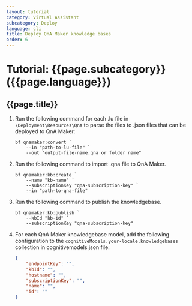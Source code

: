 ```yaml
---
layout: tutorial
category: Virtual Assistant
subcategory: Deploy
language: cli
title: Deploy QnA Maker knowledge bases
order: 6
---
```


# Tutorial: {{page.subcategory}} ({{page.language}})
## {{page.title}}

1. Run the following command for each .lu file in `\Deployment\Resources\QnA` to parse the files to .json files that can be deployed to QnA Maker:
    ```
    bf qnamaker:convert `
        --in "path-to-lu-file" `
        --out "output-file-name.qna or folder name"
    ```
1. Run the following command to import .qna file to QnA Maker.
    ```
    bf qnamaker:kb:create `
        --name "kb-name" `
        --subscriptionKey "qna-subscription-key" `
        --in "path-to-qna-file"
    ```
1.  Run the following command to publish the knowledgebase.
    ```
    bf qnamaker:kb:publish `
        --kbId "kb-id" `
        --subscriptionKey "qna-subscription-key"
    ```
1. For each QnA Maker knowledgebase model, add the following configuration to the `cognitiveModels.your-locale.knowledgebases` collection in cognitivemodels.json file:
    ```json
    {
        "endpointKey": "",
        "kbId": "",
        "hostname": "",
        "subscriptionKey": "",
        "name": "",
        "id": ""
    }
    ```
